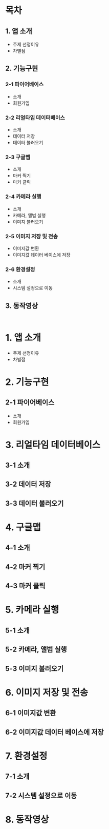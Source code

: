 # 목차
## 1. 앱 소개<br>
  + 주제 선정이유<br> 
  + 차별점<br>
## 2. 기능구현
### 2-1 파이어베이스<br>
  + 소개<br>
  + 회원가입<br>
### 2-2 리얼타임 데이터베이스<br>
  + 소개<br>
  + 데이터 저장<br>
  + 데이터 불러오기<br>
### 2-3 구글맵<br>
  + 소개<br>
  + 마커 찍기<br>
  + 마커 클릭<br>
### 2-4 카메라 실행<br>
  + 소개<br>
  + 카메라, 앨범 실행<br>
  + 이미지 불러오기<br>
### 2-5 이미지 저장 및 전송<br>
  + 이미지값 변환<br>
  + 이미지값 데이터 베이스에 저장<br>
### 2-6 환경설정<br>
  + 소개<br>
  + 시스템 설정으로 이동<br>
## 3. 동작영상<br><br>
  
# 1. 앱 소개<br>
  + 주제 선정이유<br> 
  + 차별점<br>

# 2. 기능구현<br>
## 2-1 파이어베이스<br>
  + 소개<br>
  + 회원가입<br>

# 3. 리얼타임 데이터베이스<br>
## 3-1 소개<br>
## 3-2 데이터 저장<br>
## 3-3 데이터 불러오기<br>

# 4. 구글맵<br>
## 4-1 소개<br>
## 4-2 마커 찍기<br>
## 4-3 마커 클릭<br>

# 5. 카메라 실행<br>
## 5-1 소개<br>
## 5-2 카메라, 앨범 실행<br>
## 5-3 이미지 불러오기<br>

# 6. 이미지 저장 및 전송<br>
## 6-1 이미지값 변환<br>
## 6-2 이미지값 데이터 베이스에 저장<br>

# 7. 환경설정<br>
## 7-1 소개<br>
## 7-2 시스템 설정으로 이동<br>

# 8. 동작영상<br>

  
